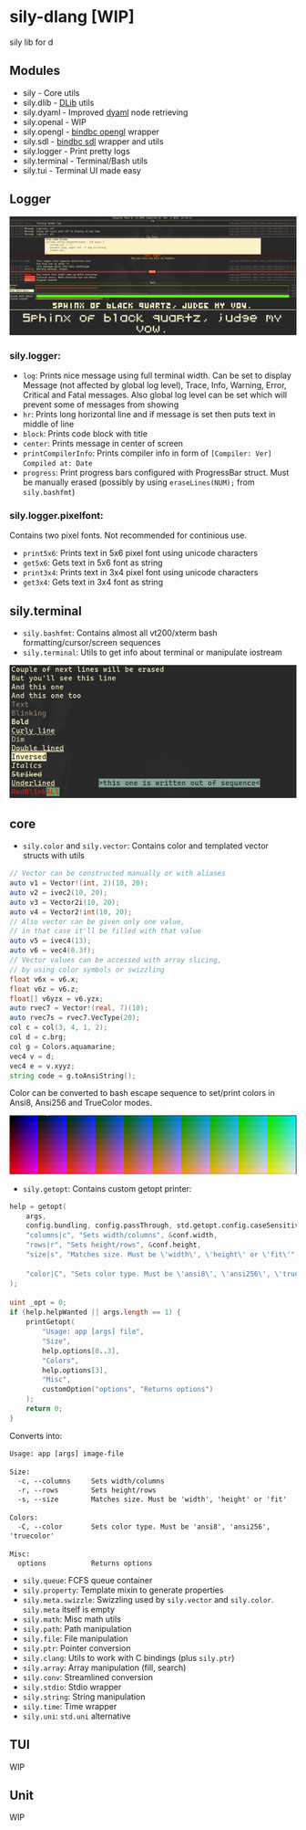 # sily-dlang [WIP]

sily lib for d

## Modules

* sily - Core utils
* sily.dlib - [DLib](https://github.com/gecko0307/dlib) utils
* sily.dyaml - Improved [dyaml](https://github.com/dlang-community/D-YAML) node retrieving
* sily.openal - WIP
* sily.opengl - [bindbc opengl](https://github.com/BindBC/bindbc-opengl) wrapper
* sily.sdl - [bindbc sdl](https://github.com/BindBC/bindbc-sdl) wrapper and utils
* sily.logger - Print pretty logs
* sily.terminal - Terminal/Bash utils
* sily.tui - Terminal UI made easy

## Logger
![](readme/logger.png)
### sily.logger:
* `log`: Prints nice message using full terminal width. Can be set to display Message (not affected by global log level), Trace, Info, Warning, Error, Critical and Fatal messages. Also global log level can be set which will prevent some of messages from showing
* `hr`: Prints long horizontal line and if message is set then puts text in middle of line 
* `block`: Prints code block with title
* `center`: Prints message in center of screen
* `printCompilerInfo`: Prints compiler info in form of `[Compiler: Ver] Compiled at: Date`
* `progress`: Print progress bars configured with ProgressBar struct. Must be manually erased (possibly by using `eraseLines(NUM);` from `sily.bashfmt`)
### sily.logger.pixelfont:
Contains two pixel fonts. Not recommended for continious use.
* `print5x6`: Prints text in 5x6 pixel font using unicode characters
* `get5x6`: Gets text in 5x6 font as string
* `print3x4`: Prints text in 3x4 pixel font using unicode characters
* `get3x4`: Gets text in 3x4 font as string

## sily.terminal
* `sily.bashfmt`: Contains almost all vt200/xterm bash formatting/cursor/screen sequences
* `sily.terminal`: Utils to get info about terminal or manipulate iostream

![](readme/format.png)

## core
* `sily.color` and `sily.vector`: Contains color and templated vector structs with utils
```d
// Vector can be constructed manually or with aliases
auto v1 = Vector!(int, 2)(10, 20);
auto v2 = ivec2(10, 20);
auto v3 = Vector2i(10, 20);
auto v4 = Vector2!int(10, 20);
// Also vector can be given only one value,
// in that case it'll be filled with that value
auto v5 = ivec4(13);
auto v6 = vec4(0.3f);
// Vector values can be accessed with array slicing,
// by using color symbols or swizzling
float v6x = v6.x;
float v6z = v6.z;
float[] v6yzx = v6.yzx;
auto rvec7 = Vector!(real, 7)(10);
auto rvec7s = rvec7.VecType(20);
col c = col(3, 4, 1, 2);
col d = c.brg;
col g = Colors.aquamarine;
vec4 v = d;
vec4 e = v.xyyz;
string code = g.toAnsiString();
```
Color can be converted to bash escape sequence to set/print colors in Ansi8, Ansi256 and TrueColor modes.

![](readme/color.png)

* `sily.getopt`: Contains custom getopt printer:
```d
help = getopt(
    args,
    config.bundling, config.passThrough, std.getopt.config.caseSensitive,
    "columns|c", "Sets width/columns", &conf.width,
    "rows|r", "Sets height/rows", &conf.height,
    "size|s", "Matches size. Must be \'width\', \'height\' or \'fit\'", &conf.size,

    "color|C", "Sets color type. Must be \'ansi8\', \'ansi256\', \'truecolor\'", &conf.color,
);

uint _opt = 0;
if (help.helpWanted || args.length == 1) {
    printGetopt(
        "Usage: app [args] file",
        "Size",
        help.options[0..3],
        "Colors",
        help.options[3],
        "Misc",
        customOption("options", "Returns options")
    );
    return 0;
}
```
Converts into:
```
Usage: app [args] image-file

Size:
  -c, --columns     Sets width/columns
  -r, --rows        Sets height/rows
  -s, --size        Matches size. Must be 'width', 'height' or 'fit'

Colors:
  -C, --color       Sets color type. Must be 'ansi8', 'ansi256', 'truecolor'

Misc:
  options           Returns options
```
* `sily.queue`: FCFS queue container
* `sily.property`: Template mixin to generate properties
* `sily.meta.swizzle`: Swizzling used by `sily.vector` and `sily.color`. `sily.meta` itself is empty
* `sily.math`: Misc math utils
* `sily.path`: Path manipulation
* `sily.file`: File manipulation
* `sily.ptr`: Pointer conversion
* `sily.clang`: Utils to work with C bindings (plus `sily.ptr`)
* `sily.array`: Array manipulation (fill, search)
* `sily.conv`: Streamlined conversion
* `sily.stdio`: Stdio wrapper
* `sily.string`: String manipulation
* `sily.time`: Time wrapper
* `sily.uni`: `std.uni` alternative

## TUI
WIP

## Unit
WIP
